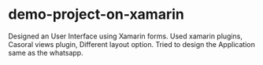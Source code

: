 # demo-project-on-xamarin
Designed an User Interface using Xamarin forms.
Used xamarin plugins,
Casoral views plugin,
Different layout option.
Tried to design the Application same as the whatsapp.
